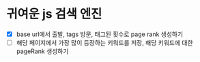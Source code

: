 # 귀여운 js 검색 엔진
- [x] base url에서 출발, <a> tags 방문, 태그된 횟수로 page rank 생성하기
- [ ] 해당 페이지에서 가장 많이 등장하는 키워드를 저장, 해당 키워드에 대한 pageRank 생성하기